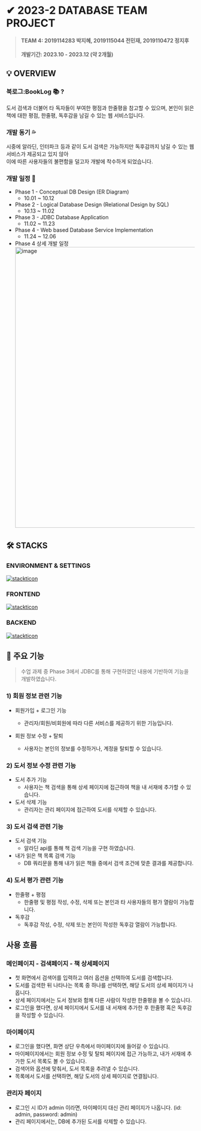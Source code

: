 # ✔ 2023-2 DATABASE TEAM PROJECT

> **TEAM 4: 2019114283 박지혜, 2019115044 전민재, 2019110472 정지후** </br></br> **개발기간: 2023.10 - 2023.12 (약 2개월)**

## 💡 OVERVIEW

### 북로그:BookLog 📚 ?

도서 검색과 더불어 타 독자들이 부여한 평점과 한줄평을 참고할 수 있으며, 본인이 읽은 책에 대한 평점, 한줄평, 독후감을 남길 수 있는 웹 서비스입니다.

### 개발 동기 💦

시중에 알라딘, 인터파크 등과 같이 도서 검색은 가능하지만 독후감까지 남길 수 있는 웹 서비스가 제공되고 있지 않아 </br> 이에 따른 사용자들의 불편함을 덜고자 개발에 착수하게 되었습니다.

### 개발 일정 📆

- Phase 1 - Conceptual DB Design (ER Diagram)
  - 10.01 ~ 10.12
- Phase 2 - Logical Database Design (Relational Design by SQL)
  - 10.13 ~ 11.02
- Phase 3 - JDBC Database Application
  - 11.02 ~ 11.23
- Phase 4 - Web based Database Service Implementation
  - 11.24 ~ 12.06
- Phase 4 상세 개발 일정
  <img width="750" alt="image" src="https://github.com/jhyep/db-team4-project/assets/80496795/23e232f9-a183-42c8-9610-75d8ab4e0270">

## 🛠 STACKS

### ENVIRONMENT & SETTINGS

[![stackticon](https://firebasestorage.googleapis.com/v0/b/stackticon-81399.appspot.com/o/images%2F1702747832019?alt=media&token=1b3b1010-f636-4448-a9dd-da890a908ddd)](https://github.com/msdio/stackticon)

### FRONTEND

[![stackticon](https://firebasestorage.googleapis.com/v0/b/stackticon-81399.appspot.com/o/images%2F1702747544032?alt=media&token=7e4b6243-19d9-4731-97cb-71384961c281)](https://github.com/msdio/stackticon)

### BACKEND

[![stackticon](https://firebasestorage.googleapis.com/v0/b/stackticon-81399.appspot.com/o/images%2F1702747722944?alt=media&token=0fab3191-0462-4ae8-93fb-056a09ab28ef)](https://github.com/msdio/stackticon)

## 📌 주요 기능

> 수업 과제 중 Phase 3에서 JDBC를 통해 구현하였던 내용에 기반하여 기능을 개발하였습니다.

### 1) 회원 정보 관련 기능

- 회원가입 + 로그인 기능

  - 관리자/회원/비회원에 따라 다른 서비스를 제공하기 위한 기능입니다.

- 회원 정보 수정 + 탈퇴
  - 사용자는 본인의 정보를 수정하거나, 계정을 탈퇴할 수 있습니다.

### 2) 도서 정보 수정 관련 기능

- 도서 추가 기능
  - 사용자는 책 검색을 통해 상세 페이지에 접근하여 책을 내 서재에 추가할 수 있습니다.
- 도서 삭제 기능
  - 관리자는 관리 페이지에 접근하여 도서를 삭제할 수 있습니다.

### 3) 도서 검색 관련 기능

- 도서 검색 기능
  - 알라딘 api를 통해 책 검색 기능을 구현 하였습니다.
- 내가 읽은 책 목록 검색 기능
  - DB 쿼리문을 통해 내가 읽은 책들 중에서 검색 조건에 맞춘 결과를 제공합니다.

### 4) 도서 평가 관련 기능

- 한줄평 + 평점
  - 한줄평 및 평점 작성, 수정, 삭제 또는 본인과 타 사용자들의 평가 열람이 가능합니다.
- 독후감
  - 독후감 작성, 수정, 삭제 또는 본인이 작성한 독후감 열람이 가능합니다.

## 사용 흐름

### 메인페이지 - 검색페이지 - 책 상세페이지

- 첫 화면에서 검색어를 입력하고 여러 옵션을 선택하여 도서를 검색합니다.
- 도서를 검색한 뒤 나타나는 목록 중 하나를 선택하면, 해당 도서의 상세 페이지가 나옵니다.
- 상세 페이지에서는 도서 정보와 함께 다른 사람이 작성한 한줄평을 볼 수 있습니다.
- 로그인을 했다면, 상세 페이지에서 도서를 내 서재에 추가한 후 한줄평 혹은 독후감을 작성할 수 있습니다.

### 마이페이지

- 로그인을 했다면, 화면 상단 우측에서 마이페이지에 들어갈 수 있습니다.
- 마이페이지에서는 회원 정보 수정 및 탈퇴 페이지에 접근 가능하고, 내가 서재에 추가한 도서 목록도 볼 수 있습니다.
- 검색어와 옵션에 맞춰서, 도서 목록을 추려낼 수 있습니다.
- 목록에서 도서를 선택하면, 해당 도서의 상세 페이지로 연결됩니다.

### 관리자 페이지

- 로그인 시 ID가 admin 이라면, 마이페이지 대신 관리 페이지가 나옵니다. (id: admin, password: admin)
- 관리 페이지에서는, DB에 추가된 도서를 삭제할 수 있습니다.

